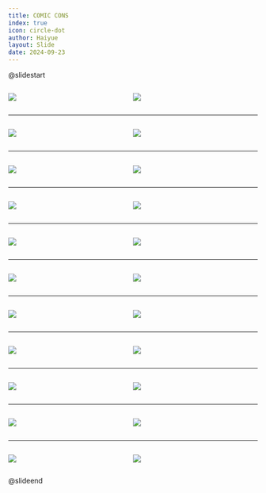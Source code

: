 ```yaml
---
title: COMIC CONS
index: true
icon: circle-dot
author: Haiyue
layout: Slide
date: 2024-09-23
---
```

 
@slidestart

<div style="display:flex">
<div style="flex:1">

![](/reading/english/Level-Z/COMIC%20CONS/001.webp)
</div>
<div style="flex:1">

![](/reading/english/Level-Z/COMIC%20CONS/002.webp)
</div>
</div>

---

<div style="display:flex">
<div style="flex:1">

![](/reading/english/Level-Z/COMIC%20CONS/003.webp)
</div>
<div style="flex:1">

![](/reading/english/Level-Z/COMIC%20CONS/004.webp)
</div>
</div>

---

<div style="display:flex">
<div style="flex:1">

![](/reading/english/Level-Z/COMIC%20CONS/005.webp)
</div>
<div style="flex:1">

![](/reading/english/Level-Z/COMIC%20CONS/006.webp)
</div>
</div>

---

<div style="display:flex">
<div style="flex:1">

![](/reading/english/Level-Z/COMIC%20CONS/007.webp)
</div>
<div style="flex:1">

![](/reading/english/Level-Z/COMIC%20CONS/008.webp)
</div>
</div>

---

<div style="display:flex">
<div style="flex:1">

![](/reading/english/Level-Z/COMIC%20CONS/009.webp)
</div>
<div style="flex:1">

![](/reading/english/Level-Z/COMIC%20CONS/010.webp)
</div>
</div>

---

<div style="display:flex">
<div style="flex:1">

![](/reading/english/Level-Z/COMIC%20CONS/011.webp)
</div>
<div style="flex:1">

![](/reading/english/Level-Z/COMIC%20CONS/012.webp)
</div>
</div>

---

<div style="display:flex">
<div style="flex:1">

![](/reading/english/Level-Z/COMIC%20CONS/013.webp)
</div>
<div style="flex:1">

![](/reading/english/Level-Z/COMIC%20CONS/014.webp)
</div>
</div>

---

<div style="display:flex">
<div style="flex:1">

![](/reading/english/Level-Z/COMIC%20CONS/015.webp)
</div>
<div style="flex:1">

![](/reading/english/Level-Z/COMIC%20CONS/016.webp)
</div>
</div>

---

<div style="display:flex">
<div style="flex:1">

![](/reading/english/Level-Z/COMIC%20CONS/017.webp)
</div>
<div style="flex:1">

![](/reading/english/Level-Z/COMIC%20CONS/018.webp)
</div>
</div>

---

<div style="display:flex">
<div style="flex:1">

![](/reading/english/Level-Z/COMIC%20CONS/019.webp)
</div>
<div style="flex:1">

![](/reading/english/Level-Z/COMIC%20CONS/020.webp)
</div>
</div>

---

<div style="display:flex">
<div style="flex:1">

![](/reading/english/Level-Z/COMIC%20CONS/021.webp)
</div>
<div style="flex:1">

![](/reading/english/Level-Z/COMIC%20CONS/022.webp)
</div>
</div>

@slideend